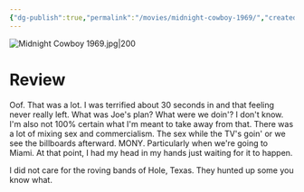 ```yaml
---
{"dg-publish":true,"permalink":"/movies/midnight-cowboy-1969/","created":"2024-05-31","updated":"2024-08-19"}
---
```



![Midnight Cowboy 1969.jpg|200](/img/user/Attachments/Midnight%20Cowboy%201969.jpg)

# Review

Oof. That was a lot. I was terrified about 30 seconds in and that feeling never really left. What was Joe's plan? What were we doin'? I don't know. I'm also not 100% certain what I'm meant to take away from that. There was a lot of mixing sex and commercialism. The sex while the TV's goin' or we see the billboards afterward. MONY. Particularly when we're going to Miami. At that point, I had my head in my hands just waiting for it to happen.

I did not care for the roving bands of Hole, Texas. They hunted up some you know what.
